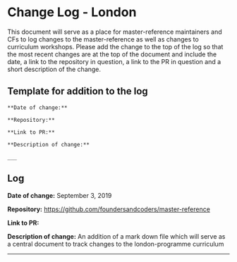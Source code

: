 # Change Log - London

This document will serve as a place for master-reference maintainers and CFs to log changes to the master-reference as well as changes to curriculum workshops.
Please add the change to the top of the log so that the most recent changes are at the top of the document and include the date, a link to the repository in question, a link to the PR in question and a short description of the change.

## Template for addition to the log

```
**Date of change:**

**Repository:** 

**Link to PR:**

**Description of change:**

___
```

## Log

**Date of change:** 
September 3, 2019

**Repository:** 
https://github.com/foundersandcoders/master-reference

**Link to PR:**

**Description of change:** 
An addition of a mark down file which will serve as a central document to track changes to the london-programme curriculum

___
